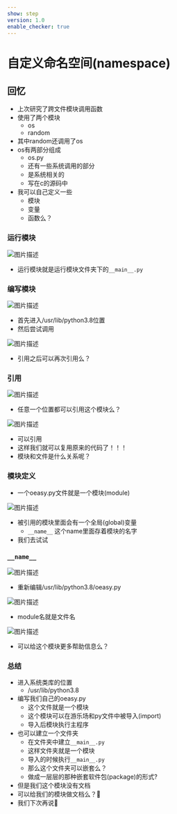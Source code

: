 ```yaml
---
show: step
version: 1.0
enable_checker: true
---
```


# 自定义命名空间(namespace)

## 回忆

- 上次研究了跨文件模块调用函数
- 使用了两个模块
	- os
	- random
- 其中random还调用了os
- os有两部分组成
	- os.py
	- 还有一些系统调用的部分
	- 是系统相关的
	- 写在c的源码中
- 我可以自己定义一些
	- 模块
	- 变量
	- 函数么？

### 运行模块

![图片描述](https://doc.shiyanlou.com/courses/uid1190679-20220808-1659921903564)

- 运行模块就是运行模块文件夹下的`__main__.py`

### 编写模块

![图片描述](https://doc.shiyanlou.com/courses/uid1190679-20220803-1659524087182)

- 首先进入/usr/lib/python3.8位置
- 然后尝试调用

![图片描述](https://doc.shiyanlou.com/courses/uid1190679-20220803-1659524156659)

- 引用之后可以再次引用么？

### 引用

![图片描述](https://doc.shiyanlou.com/courses/uid1190679-20220803-1659526900182)

- 任意一个位置都可以引用这个模块么？

![图片描述](https://doc.shiyanlou.com/courses/uid1190679-20220803-1659524285826)

- 可以引用
- 这样我们就可以复用原来的代码了！！！
- 模块和文件是什么关系呢？

### 模块定义

- 一个oeasy.py文件就是一个模块(module)

![图片描述](https://doc.shiyanlou.com/courses/uid1190679-20220803-1659526480959)

- 被引用的模块里面会有一个全局(global)变量
	- `__name__` 这个name里面存着模块的名字
- 我们去试试

### `__name__`

![图片描述](https://doc.shiyanlou.com/courses/uid1190679-20220803-1659526657711)

- 重新编辑/usr/lib/python3.8/oeasy.py

![图片描述](https://doc.shiyanlou.com/courses/uid1190679-20220803-1659527044241)

- module名就是文件名

![图片描述](https://doc.shiyanlou.com/courses/uid1190679-20220803-1659527162387)

- 可以给这个模块更多帮助信息么？

### 总结
- 进入系统类库的位置
	- /usr/lib/python3.8
- 编写我们自己的oeasy.py
	- 这个文件就是一个模块
	- 这个模块可以在游乐场和py文件中被导入(import)
	- 导入后模块执行主程序
- 也可以建立一个文件夹
	- 在文件夹中建立`__main__.py`
	- 这样文件夹就是一个模块
	- 导入的时候执行`__main__.py`
	- 那么这个文件夹可以嵌套么？
	- 做成一层层的那种嵌套软件包(package)的形式?
- 但是我们这个模块没有文档
- 可以给我们的模块做文档么？🤔
- 我们下次再说👋

